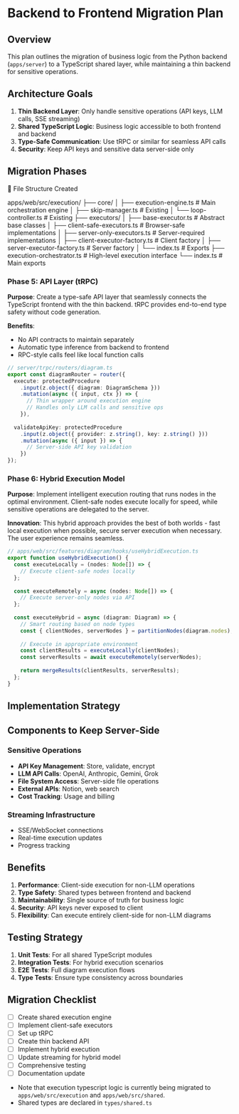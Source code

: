 # Backend to Frontend Migration Plan

## Overview

This plan outlines the migration of business logic from the Python backend (`apps/server`) to a TypeScript shared layer, while maintaining a thin backend for sensitive operations.

## Architecture Goals

1. **Thin Backend Layer**: Only handle sensitive operations (API keys, LLM calls, SSE streaming)
2. **Shared TypeScript Logic**: Business logic accessible to both frontend and backend
3. **Type-Safe Communication**: Use tRPC or similar for seamless API calls
4. **Security**: Keep API keys and sensitive data server-side only

## Migration Phases

  📁 File Structure Created

  apps/web/src/execution/
  ├── core/
  │   ├── execution-engine.ts          # Main orchestration engine
  │   ├── skip-manager.ts             # Existing
  │   └── loop-controller.ts          # Existing
  ├── executors/
  │   ├── base-executor.ts            # Abstract base classes
  │   ├── client-safe-executors.ts    # Browser-safe implementations
  │   ├── server-only-executors.ts    # Server-required implementations
  │   ├── client-executor-factory.ts  # Client factory
  │   ├── server-executor-factory.ts  # Server factory
  │   └── index.ts                    # Exports
  ├── execution-orchestrator.ts       # High-level execution interface
  └── index.ts                       # Main exports


### Phase 5: API Layer (tRPC)

**Purpose**: Create a type-safe API layer that seamlessly connects the TypeScript frontend with the thin backend. tRPC provides end-to-end type safety without code generation.

**Benefits**:
- No API contracts to maintain separately
- Automatic type inference from backend to frontend
- RPC-style calls feel like local function calls

```typescript
// server/trpc/routers/diagram.ts
export const diagramRouter = router({
  execute: protectedProcedure
    .input(z.object({ diagram: DiagramSchema }))
    .mutation(async ({ input, ctx }) => {
      // Thin wrapper around execution engine
      // Handles only LLM calls and sensitive ops
    }),
    
  validateApiKey: protectedProcedure
    .input(z.object({ provider: z.string(), key: z.string() }))
    .mutation(async ({ input }) => {
      // Server-side API key validation
    })
});
```

### Phase 6: Hybrid Execution Model

**Purpose**: Implement intelligent execution routing that runs nodes in the optimal environment. Client-safe nodes execute locally for speed, while sensitive operations are delegated to the server.

**Innovation**: This hybrid approach provides the best of both worlds - fast local execution when possible, secure server execution when necessary. The user experience remains seamless.

```typescript
// apps/web/src/features/diagram/hooks/useHybridExecution.ts
export function useHybridExecution() {
  const executeLocally = (nodes: Node[]) => {
    // Execute client-safe nodes locally
  };
  
  const executeRemotely = async (nodes: Node[]) => {
    // Execute server-only nodes via API
  };
  
  const executeHybrid = async (diagram: Diagram) => {
    // Smart routing based on node types
    const { clientNodes, serverNodes } = partitionNodes(diagram.nodes);
    
    // Execute in appropriate environment
    const clientResults = executeLocally(clientNodes);
    const serverResults = await executeRemotely(serverNodes);
    
    return mergeResults(clientResults, serverResults);
  };
}
```

## Implementation Strategy

## Components to Keep Server-Side

### Sensitive Operations
- **API Key Management**: Store, validate, encrypt
- **LLM API Calls**: OpenAI, Anthropic, Gemini, Grok
- **File System Access**: Server-side file operations
- **External APIs**: Notion, web search
- **Cost Tracking**: Usage and billing

### Streaming Infrastructure
- SSE/WebSocket connections
- Real-time execution updates
- Progress tracking

## Benefits

1. **Performance**: Client-side execution for non-LLM operations
2. **Type Safety**: Shared types between frontend and backend
3. **Maintainability**: Single source of truth for business logic
4. **Security**: API keys never exposed to client
5. **Flexibility**: Can execute entirely client-side for non-LLM diagrams

## Testing Strategy

1. **Unit Tests**: For all shared TypeScript modules
2. **Integration Tests**: For hybrid execution scenarios
3. **E2E Tests**: Full diagram execution flows
4. **Type Tests**: Ensure type consistency across boundaries

## Migration Checklist

- [ ] Create shared execution engine
- [ ] Implement client-safe executors
- [ ] Set up tRPC
- [ ] Create thin backend API
- [ ] Implement hybrid execution
- [ ] Update streaming for hybrid model
- [ ] Comprehensive testing
- [ ] Documentation update

* Note that execution typescript logic is currently being migrated to `apps/web/src/execution` and `apps/web/src/shared`.
* Shared types are declared in `types/shared.ts`